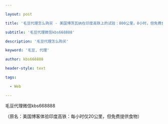 ---
layout: post
title: '毛豆代理怎么购买 - 美国博茨瓦纳在印度高铁上的试验：800公里，8小时，但免费食物'
subtitle: '毛豆代理微信kbs668888'
description: '毛豆代理怎么购买'
keyword: '毛豆, 代理'
author: kbs668888
header-style: text
tags:
  - Web
---
毛豆代理微信kbs668888

（原名：美国博客体验印度高铁：每小时仅20公里，但免费提供食物）

